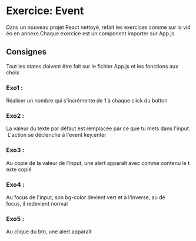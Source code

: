 # Exercice: Event

Dans un nouveau projet React nettoyé, refait les exercices comme sur la vidéo en annexe.Chaque exercice est un component importer sur App.js

## Consignes

Tout les states doivent être fait sur le fichier App.js et les fonctions aux choix

### Exo1 : 

Réaliser un nombre qui s'incrémente de 1 à chaque click du button

### Exo2 : 

La valeur du texte par défaut est remplacée par ce que tu mets dans l'input. L'action se déclenche à l'event key.enter

### Exo3 : 

Au copie de la valeur de l'input, une alert apparaît avec comme contenu le texte copié

### Exo4 : 

Au focus de l'input, son bg-color devient vert et à l'inverse, au dé focus, il redevient normal

### Exo5 : 

Au clique du btn, une alert apparaît
